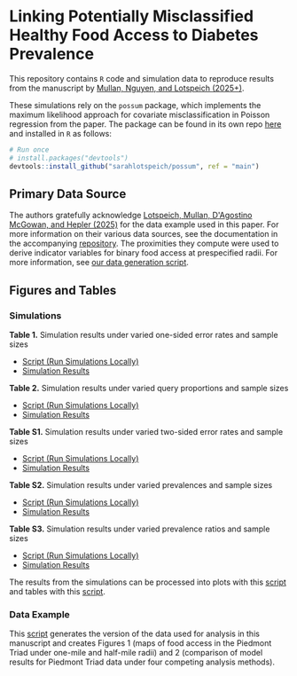 # Linking Potentially Misclassified Healthy Food Access to Diabetes Prevalence
This repository contains `R` code and simulation data to reproduce results from the manuscript by [Mullan, Nguyen, and Lotspeich (2025+)](https://arxiv.org/abs/2505.01465). 

These simulations rely on the `possum` package, which implements the maximum likelihood approach for covariate misclassification in Poisson regression from the paper. The package can be found in its own repo [here](https://github.com/sarahlotspeich/possum) and installed in `R` as follows:

``` r
# Run once
# install.packages("devtools")
devtools::install_github("sarahlotspeich/possum", ref = "main")
```

## Primary Data Source

The authors gratefully acknowledge [Lotspeich, Mullan, D'Agostino McGowan, and Hepler (2025)](https://doi.org/10.1002/sim.70054) for the data example used in this paper. For more information on their various data sources, see the documentation in the accompanying [repository](https://github.com/sarahlotspeich/food_access_imputation/blob/main/README.md). The proximities they compute were used to derive indicator variables for binary food access at prespecified radii. For more information, see [our data generation script](https://github.com/ashleymullan/food_access_misclassification/blob/main/Analysis/case_study.R).

## Figures and Tables

### Simulations

**Table 1.** Simulation results under varied one-sided error rates and sample sizes
- [Script (Run Simulations Locally)](https://github.com/ashleymullan/food_access_misclassification/blob/main/Simulations/one-sided-vary-ppv.R)
- [Simulation Results](https://github.com/ashleymullan/food_access_misclassification/blob/main/Simulations/one-sided-vary-ppv.csv)

**Table 2.** Simulation results under varied query proportions and sample sizes
- [Script (Run Simulations Locally)](https://github.com/ashleymullan/food_access_misclassification/blob/main/Simulations/one-sided-vary-q.R)
- [Simulation Results](https://github.com/ashleymullan/food_access_misclassification/blob/main/Simulations/one-sided-vary-q.csv)

**Table S1.** Simulation results under varied two-sided error rates and sample sizes
- [Script (Run Simulations Locally)](https://github.com/ashleymullan/food_access_misclassification/blob/main/Simulations/two-sided-vary-ppv.R)
- [Simulation Results](https://github.com/ashleymullan/food_access_misclassification/blob/main/Simulations/two-sided-vary-ppv.csv)

**Table S2.** Simulation results under varied prevalences and sample sizes
- [Script (Run Simulations Locally)](https://github.com/ashleymullan/food_access_misclassification/blob/main/Simulations/one-sided-vary-prev.R)
- [Simulation Results](https://github.com/ashleymullan/food_access_misclassification/blob/main/Simulations/one-sided-vary-prev.csv)

**Table S3.** Simulation results under varied prevalence ratios and sample sizes
- [Script (Run Simulations Locally)](https://github.com/ashleymullan/food_access_misclassification/blob/main/Simulations/one-sided-vary-prevrat.R)
- [Simulation Results](https://github.com/ashleymullan/food_access_misclassification/blob/main/Simulations/one-sided-vary-prevrat.csv)

The results from the simulations can be processed into plots with this [script](https://github.com/ashleymullan/food_access_misclassification/blob/main/Simulations/process-sims-into-plots.R) and tables with this [script](https://github.com/ashleymullan/food_access_misclassification/blob/main/Simulations/process-sims-into-tables.R).


### Data Example

This [script](https://github.com/ashleymullan/food_access_misclassification/blob/main/Analysis/case_study.R) generates the version of the data used for analysis in this manuscript and creates Figures 1 (maps of food access in the Piedmont Triad under one-mile and half-mile radii) and 2 (comparison of model results for Piedmont Triad data under four competing analysis methods).


